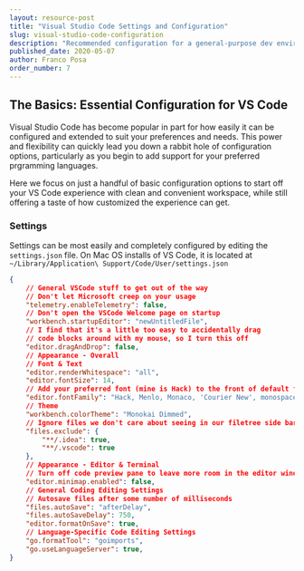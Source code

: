 ```yaml
---
layout: resource-post
title: "Visual Studio Code Settings and Configuration"
slug: visual-studio-code-configuration
description: "Recommended configuration for a general-purpose dev environment in VS Code"
published_date: 2020-05-07
author: Franco Posa
order_number: 7
---
```


## The Basics: Essential Configuration for VS Code

Visual Studio Code has become popular in part for how easily it can be configured and extended to suit your preferences and needs. This power and flexibility can quickly lead you down a rabbit hole of configuration options, particularly as you begin to add support for your preferred prgramming languages.

Here we focus on just a handful of basic configuration options to start off your VS Code experience with clean and convenient workspace, while still offering a taste of how customized the experience can get.

### Settings

Settings can be most easily and completely configured by editing the `settings.json` file. On Mac OS installs of VS Code, it is located at `~/Library/Application\ Support/Code/User/settings.json`

```json
{
    // General VSCode stuff to get out of the way
    // Don't let Microsoft creep on your usage
    "telemetry.enableTelemetry": false,
    // Don't open the VSCode Welcome page on startup
    "workbench.startupEditor": "newUntitledFile",
    // I find that it's a little too easy to accidentally drag
    // code blocks around with my mouse, so I turn this off
    "editor.dragAndDrop": false,
    // Appearance - Overall
    // Font & Text
    "editor.renderWhitespace": "all",
    "editor.fontSize": 14,
    // Add your preferred font (mine is Hack) to the front of default font list
    "editor.fontFamily": "Hack, Menlo, Monaco, 'Courier New', monospace",
    // Theme
    "workbench.colorTheme": "Monokai Dimmed",
    // Ignore files we don't care about seeing in our filetree side bar
    "files.exclude": {
        "**/.idea": true,
        "**/.vscode": true
    },
    // Appearance - Editor & Terminal
    // Turn off code preview pane to leave more room in the editor window
    "editor.minimap.enabled": false,
    // General Coding Editing Settings
    // Autosave files after some number of milliseconds
    "files.autoSave": "afterDelay",
    "files.autoSaveDelay": 750,
    "editor.formatOnSave": true,
    // Language-Specific Code Editing Settings
    "go.formatTool": "goimports",
    "go.useLanguageServer": true,
}
```